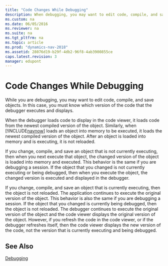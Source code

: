 ```yaml
---
title: "Code Changes While Debugging"
description: When debugging, you may want to edit code, compile, and save objects. This article explains in more detail about code changes while debugging.
ms.custom: na
ms.date: 06/05/2016
ms.reviewer: na
ms.suite: na
ms.tgt_pltfrm: na
ms.topic: article
ms.prod: "dynamics-nav-2018"
ms.assetid: 28076d19-b29f-4db2-96f8-4ab3900855ce
caps.latest.revision: 3
manager: edupont
---
```

# Code Changes While Debugging
While you are debugging, you may want to edit code, compile, and save objects. In this case, you must know which version of the code that the debugger executes and displays.  
  
 When the debugger loads code to display in the code viewer, it loads code from the newest compiled version of the object. Similarly, when [!INCLUDE[navnow](includes/navnow_md.md)] loads an object into memory to be executed, it loads the newest compiled version of the object. After an object is loaded into memory and is executing, it is not reloaded.  
  
 If you change, compile, and save an object that is not currently executing, then when you next execute that object, the changed version of the object is loaded into memory and executed. This behavior is the same if you are debugging a session. If the object that you changed is not currently executing or being debugged, then when you execute the object, the changed version is executed and displayed in the debugger.  
  
 If you change, compile, and save an object that is currently executing, then the object is not reloaded. The application continues to execute the original version of the object. This behavior is also the same if you are debugging a session. If the object that you changed is currently being debugged, then the object is not reloaded. The debugger continues to execute the original version of the object and the code viewer displays the original version of the object. However, if you refresh the code in the code viewer, or if the debugger refreshes itself, then the code viewer displays the new version of the code, not the version that is currently executing and being debugged.  
  
## See Also  
 [Debugging](Debugging.md)